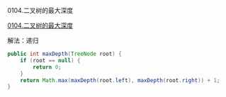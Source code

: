0104.二叉树的最大深度

[0104.二叉树的最大深度
](https://leetcode-cn.com/problems/maximum-depth-of-binary-tree/)

解法：递归

```java
public int maxDepth(TreeNode root) {
    if (root == null) {
        return 0;
    }
    return Math.max(maxDepth(root.left), maxDepth(root.right)) + 1;
}
```

